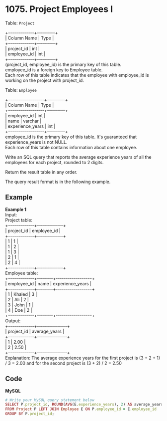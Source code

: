 # 1075. Project Employees I
Table: `Project`  

+-------------+---------+  
| Column Name | Type    |  
+-------------+---------+  
| project_id  | int     |  
| employee_id | int     |  
+-------------+---------+  
(project_id, employee_id) is the primary key of this table.  
employee_id is a foreign key to Employee table.  
Each row of this table indicates that the employee with employee_id is working on the project with project_id.  
 

Table: `Employee`  

+------------------+---------+  
| Column Name      | Type    |  
+------------------+---------+  
| employee_id      | int     |  
| name             | varchar |  
| experience_years | int     |  
+------------------+---------+  
employee_id is the primary key of this table. It's guaranteed that experience_years is not NULL.  
Each row of this table contains information about one employee.  
 

Write an SQL query that reports the average experience years of all the employees for each project, rounded to 2 digits.  

Return the result table in any order.  

The query result format is in the following example.  

 
## Example
**Example 1**  
Input:  
Project table:  
+-------------+-------------+  
| project_id  | employee_id |  
+-------------+-------------+  
| 1           | 1           |  
| 1           | 2           |  
| 1           | 3           |  
| 2           | 1           |  
| 2           | 4           |  
+-------------+-------------+  
Employee table:  
+-------------+--------+------------------+  
| employee_id | name   | experience_years |  
+-------------+--------+------------------+  
| 1           | Khaled | 3                |  
| 2           | Ali    | 2                |  
| 3           | John   | 1                |  
| 4           | Doe    | 2                |  
+-------------+--------+------------------+  
Output:   
+-------------+---------------+  
| project_id  | average_years |  
+-------------+---------------+  
| 1           | 2.00          |  
| 2           | 2.50          |  
+-------------+---------------+  
Explanation: The average experience years for the first project is (3 + 2 + 1) / 3 = 2.00 and for the second project is (3 + 2) / 2 = 2.50  

## Code
**MySQL**  
```ruby
# Write your MySQL query statement below
SELECT P.project_id, ROUND(AVG(E.experience_years), 2) AS average_years
FROM Project P LEFT JOIN Employee E ON P.employee_id = E.employee_id
GROUP BY P.project_id;
```
